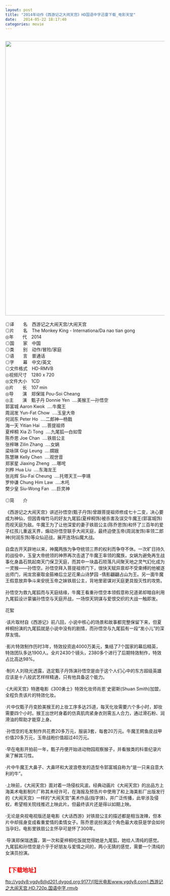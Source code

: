 ```yaml
---
layout: post
title: "2014年动作《西游记之大闹天宫》HD国语中字迅雷下载_电影天堂"
date:   2014-05-22 18:17:40
categories: movie
---
```

<html>
 <body>
  <p>
  </p>
  <p>
   <br/>
   <img alt="" border="0" height="868" src="http://etch.s.dpool.sina.com.cn/nd/dataent/moviepic/pics/39/moviepic_90442c51c1bcb42b45b165743eafba36.jpg" width="589"/>
   <br/>
   <br/>
   ◎译　　名　西游记之大闹天宫/大闹天宫
   <br/>
   ◎片　　名　The Monkey King - Internationa/Da nao tian gong
   <br/>
   ◎年　　代　2014
   <br/>
   ◎国　　家　中国
   <br/>
   ◎类　　别　动作/冒险/家庭
   <br/>
   ◎语　　言　普通话
   <br/>
   ◎字　　幕　中文/英文
   <br/>
   ◎文件格式　HD-RMVB
   <br/>
   ◎视频尺寸　1280 x 720
   <br/>
   ◎文件大小　1CD
   <br/>
   ◎片　　长　107 min
   <br/>
   ◎导　　演　郑保瑞 Pou-Soi Cheang
   <br/>
   ◎主　　演　甄子丹 Donnie Yen  ....美猴王—孙悟空
   <br/>
   郭富城 Aaron Kwok  ....牛魔王
   <br/>
   周润发 Yun-Fat Chow  ....玉皇大帝
   <br/>
   何润东 Peter Ho  ....二郎神—杨戬
   <br/>
   海一天 Yitian Hai  ....菩提祖师
   <br/>
   夏梓桐 Xia Zi Tong  ....九尾狐—白如雪
   <br/>
   陈乔恩 Joe Chan  ....铁扇公主
   <br/>
   张梓琳 Zilin Zhang  ....女娲
   <br/>
   梁咏琪 Gigi Leung  ....嫦娥
   <br/>
   陈慧琳 Kelly Chen  ....观世音
   <br/>
   郑家星 Jiaxing Zheng  ....哪咤
   <br/>
   刘桦 Hua Liu  ....东海龙王
   <br/>
   张兆辉 Siu-Fai Cheung  ....托塔天王—李靖
   <br/>
   罗仲谦 Chung Him Law  ....木吒
   <br/>
   樊少皇 Siu-Wong Fan  ....巨灵神
   <br/>
   <br/>
   ◎简　　介
   <br/>
   <br/>
   《西游记之大闹天宫》讲述孙悟空(甄子丹饰)曾跟菩提祖师修成七十二变，决心要成为神仙，但因青梅竹马的好友九尾狐(夏梓桐饰)被杀害及误交牛魔王(郭富城饰)而视天庭为敌。牛魔王为了让他深爱的妻子铁扇公主(陈乔恩饰)和怀了三百年的爱子红孩儿重返天界，煽动孙悟空联手大闹天庭，最终迫使玉帝(周润发饰)率领二郎神(何润东饰)等众仙迎战，展开连场仙魔大战。
   <br/>
   <br/>
   自盘古开天辟地以来，神魔两族为争夺统领三界的权利而争夺不休。一次旷日持久的战役中，玉皇大帝统领的神界再次击退了牛魔王率领的魔族，女娲为避免再生战事化身晶石筑起南天门保卫天庭，而其中一块晶石陨落凡间聚天地之灵气幻化成为一灵猴——孙悟空。孙悟空拜入菩提祖师门下，很快天赋异禀却不受束缚的他被逐出师门，闹龙宫豪取金箍棒后立足花果山诗梦园 -倩影翩翩占山为王。另一面牛魔王假意放弃争斗来安抚玉帝之妹铁扇公主，背地里密谋对天庭更具毁灭性的攻势。
   <br/>
   <br/>
   孙悟空为救九尾狐而与天庭结缘，牛魔王看重孙悟空本领假意称兄道弟却暗自利用九尾狐设计蒙骗孙悟空与天庭开战，一场惊天阴谋与爱恨交织的大战一触即发。
   <br/>
   <br/>
   花絮
   <br/>
   <br/>
   ·该片取材自《西游记》前八回，小说中核心的场景和故事都完整保留下来，但夏梓桐扮演的九尾狐就是小说中没有的剧情，而孙悟空与九尾狐有一段“发小儿”的深厚友情。
   <br/>
   <br/>
   ·影片特效制作历时3年，特效投资逾4000万美元，集结了7个国家的幕后精英，特效团队多达1900人。全片2430个镜头，2380多个进行了后期特效制作，特效占比高达98%。
   <br/>
   <br/>
   ·制片人刘晓光透露，选定甄子丹饰演孙悟空是由于这个人们心中的东方超级英雄应该是十八般武艺样样精通，只有他具备这个能力。
   <br/>
   <br/>
   ·《大闹天宫》特邀电影《300勇士》特效化妆师肖恩`史密斯(Shuan Smith)加盟，全程负责该片的特效化妆。
   <br/>
   <br/>
   ·片中仅甄子丹变脸美猴王的上妆工序多达25道，每天化妆需要六个多小时，卸妆需要四个小时。猴王出世时身着的仿真肌肉紧身衣则需五人合力，通过滑石粉、润滑油的帮助才能穿上身。
   <br/>
   <br/>
   ·孙悟空的毛发制作共花费20多万元，服装3套，每套20万元。牛魔王鳄鱼皮战甲价值20多万元，玉帝战袍价值超过40万元。
   <br/>
   <br/>
   ·早在电影开拍前一年，甄子丹便开始进动物园观察猴子，并看猴类的科普纪录片来了解其习性。
   <br/>
   <br/>
   ·片中牛魔王大鼻子、大鼻环和大波浪卷发的造型令郭富城自称为“是一只来自意大利的牛”。
   <br/>
   <br/>
   ·上映前，《大闹天宫》面对着一场侵权风波。经典动画片《大闹天宫》的出品方上海美术电影制片厂称其未经许可，在海报及预告片中使用了和上海美影厂出版发行的《大闹天宫》一样的“大闹天宫”美术作品(指字体)，并广泛传播，此举涉及侵权，希望相关院线推迟上映此片。但最终该片还是得以如期上映。
   <br/>
   <br/>
   ·无论是央视电视版还是电影《大话西游》对铁扇公主的描述都是相当泼辣，但本片中却摇身变成看重爱情的柔情女子。陈乔恩说扮演这个角色最大收获是学会如何当孕妇，电影里铁扇公主怀孕可是怀了300年。
   <br/>
   <br/>
   ·导演郑保瑞透露，第一次和夏梓桐吃饭就觉得她是九尾狐，她给人清纯的感觉。九尾狐和孙悟空是介乎于好朋友与爱情之间的，两小无猜的感觉，需要一个清纯的女演员扮演。
   <br/>
   <br/>
   <img alt="" border="0" src="http://img226.poco.cn/mypoco/myphoto/20140328/23/66548034201403282305161781395134287_000.jpg"/>
  </p>
  <p>
  </p>
  <p>
  </p>
  <p>
   <strong>
    <font color="#ff0000" size="4">
     【下载地址】
    </font>
   </strong>
  </p>
  <p>
  </p>
  <p>
  </p>
  <a href="ftp://ygdy8:ygdy8@d201.dygod.org:9177/%5B%E9%98%B3%E5%85%89%E7%94%B5%E5%BD%B1www.ygdy8.com%5D.%E8%A5%BF%E6%B8%B8%E8%AE%B0%E4%B9%8B%E5%A4%A7%E9%97%B9%E5%A4%A9%E5%AE%AB.HD.720p.%E5%9B%BD%E8%AF%AD%E4%B8%AD%E5%AD%97.rmvb">
   ftp://ygdy8:ygdy8@d201.dygod.org:9177/[阳光电影www.ygdy8.com].西游记之大闹天宫.HD.720p.国语中字.rmvb
  </a>
 </body>
</html>
